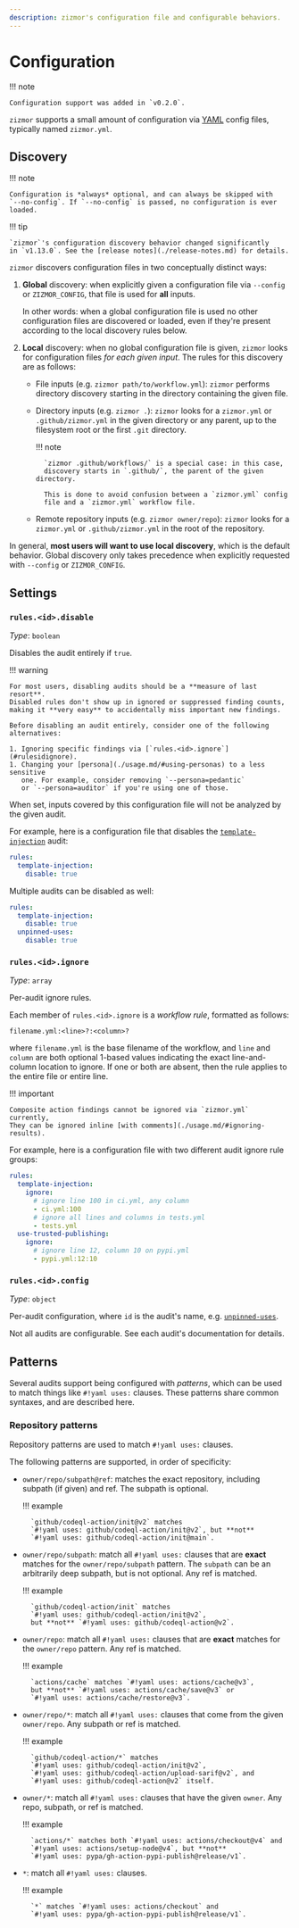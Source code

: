```yaml
---
description: zizmor's configuration file and configurable behaviors.
---
```


# Configuration

!!! note

    Configuration support was added in `v0.2.0`.

`zizmor` supports a small amount of configuration via [YAML] config files,
typically named `zizmor.yml`.

[YAML]: https://learnxinyminutes.com/docs/yaml/

## Discovery

!!! note

    Configuration is *always* optional, and can always be skipped with
    `--no-config`. If `--no-config` is passed, no configuration is ever loaded.

!!! tip

    `zizmor`'s configuration discovery behavior changed significantly
    in `v1.13.0`. See the [release notes](./release-notes.md) for details.

`zizmor` discovers configuration files in two conceptually distinct ways:

1. **Global** discovery: when explicitly given a configuration file via
   `--config` or `ZIZMOR_CONFIG`, that file is used for **all** inputs.

    In other words: when a global configuration file is used no other
    configuration files are discovered or loaded, even if they're present
    according to the local discovery rules below.

2. **Local** discovery: when no global configuration file is given, `zizmor`
   looks for configuration files *for each given input*. The rules for this
   discovery are as follows:

    * File inputs (e.g. `zizmor path/to/workflow.yml`): `zizmor` performs
      directory discovery starting in the directory containing the given file.

    * Directory inputs (e.g. `zizmor .`): `zizmor` looks for a `zizmor.yml` or
      `.github/zizmor.yml` in the given directory or any parent, up to the
      filesystem root or the first `.git` directory.

        !!! note

            `zizmor .github/workflows/` is a special case: in this case,
            discovery starts in `.github/`, the parent of the given directory.

            This is done to avoid confusion between a `zizmor.yml` config
            file and a `zizmor.yml` workflow file.

    * Remote repository inputs (e.g. `zizmor owner/repo`): `zizmor` looks for
      a `zizmor.yml` or `.github/zizmor.yml` in the root of the repository.

In general, **most users will want to use local discovery**, which is the
default behavior. Global discovery only takes precedence when explicitly
requested with `--config` or `ZIZMOR_CONFIG`.

## Settings

### `rules.<id>.disable`

_Type_: `boolean`

Disables the audit entirely if `true`.

!!! warning

    For most users, disabling audits should be a **measure of last resort**.
    Disabled rules don't show up in ignored or suppressed finding counts,
    making it **very easy** to accidentally miss important new findings.

    Before disabling an audit entirely, consider one of the following
    alternatives:

    1. Ignoring specific findings via [`rules.<id>.ignore`](#rulesidignore).
    1. Changing your [persona](./usage.md/#using-personas) to a less sensitive
       one. For example, consider removing `--persona=pedantic`
       or `--persona=auditor` if you're using one of those.

When set, inputs covered by this configuration file will not be
analyzed by the given audit.

For example, here is a configuration file that disables the
[`template-injection`](./audits.md#template-injection) audit:

```yaml title="zizmor.yml"
rules:
  template-injection:
    disable: true
```

Multiple audits can be disabled as well:

```yaml title="zizmor.yml"
rules:
  template-injection:
    disable: true
  unpinned-uses:
    disable: true
```

### `rules.<id>.ignore`

_Type_: `array`

Per-audit ignore rules.

Each member of `rules.<id>.ignore` is a *workflow rule*, formatted as follows:

```
filename.yml:<line>?:<column>?
```

where `filename.yml` is the base filename of the workflow, and `line` and
`column` are both optional 1-based values indicating the exact line-and-column
location to ignore. If one or both are absent, then the rule applies to the
entire file or entire line.

!!! important

    Composite action findings cannot be ignored via `zizmor.yml` currently,
    They can be ignored inline [with comments](./usage.md/#ignoring-results).

For example, here is a configuration file with two different audit ignore
rule groups:

```yaml title="zizmor.yml"
rules:
  template-injection:
    ignore:
      # ignore line 100 in ci.yml, any column
      - ci.yml:100
      # ignore all lines and columns in tests.yml
      - tests.yml
  use-trusted-publishing:
    ignore:
      # ignore line 12, column 10 on pypi.yml
      - pypi.yml:12:10
```

### `rules.<id>.config`

_Type_: `object`

Per-audit configuration, where `id` is the audit's name, e.g.
[`unpinned-uses`](./audits.md#unpinned-uses).

Not all audits are configurable. See each audit's documentation for details.

## Patterns

Several audits support being configured with _patterns_, which can be used
to match things like `#!yaml uses:` clauses. These patterns share
common syntaxes, and are described here.

### Repository patterns

Repository patterns are used to match `#!yaml uses:` clauses.

The following patterns are supported, in order of specificity:

* `owner/repo/subpath@ref`: matches the exact repository, including
  subpath (if given) and ref. The subpath is optional.

    !!! example

        `github/codeql-action/init@v2` matches
        `#!yaml uses: github/codeql-action/init@v2`, but **not**
        `#!yaml uses: github/codeql-action/init@main`.

* `owner/repo/subpath`: match all `#!yaml uses:` clauses that are **exact** matches
  for the `owner/repo/subpath` pattern. The `subpath` can be an arbitrarily
  deep subpath, but is not optional. Any ref is matched.

    !!! example

        `github/codeql-action/init` matches
        `#!yaml uses: github/codeql-action/init@v2`,
        but **not** `#!yaml uses: github/codeql-action@v2`.

* `owner/repo`: match all `#!yaml uses:` clauses that are **exact** matches for the
  `owner/repo` pattern. Any ref is matched.

    !!! example

        `actions/cache` matches `#!yaml uses: actions/cache@v3`,
        but **not** `#!yaml uses: actions/cache/save@v3` or
        `#!yaml uses: actions/cache/restore@v3`.

* `owner/repo/*`: match all `#!yaml uses:` clauses that come from the given
  `owner/repo`. Any subpath or ref is matched.

    !!! example

        `github/codeql-action/*` matches
        `#!yaml uses: github/codeql-action/init@v2`,
        `#!yaml uses: github/codeql-action/upload-sarif@v2`, and
        `#!yaml uses: github/codeql-action@v2` itself.

* `owner/*`: match all `#!yaml uses:` clauses that have the given `owner`.
  Any repo, subpath, or ref is matched.

    !!! example

        `actions/*` matches both `#!yaml uses: actions/checkout@v4` and
        `#!yaml uses: actions/setup-node@v4`, but **not**
        `#!yaml uses: pypa/gh-action-pypi-publish@release/v1`.

* `*`: match all `#!yaml uses:` clauses.

    !!! example

        `*` matches `#!yaml uses: actions/checkout` and
        `#!yaml uses: pypa/gh-action-pypi-publish@release/v1`.
